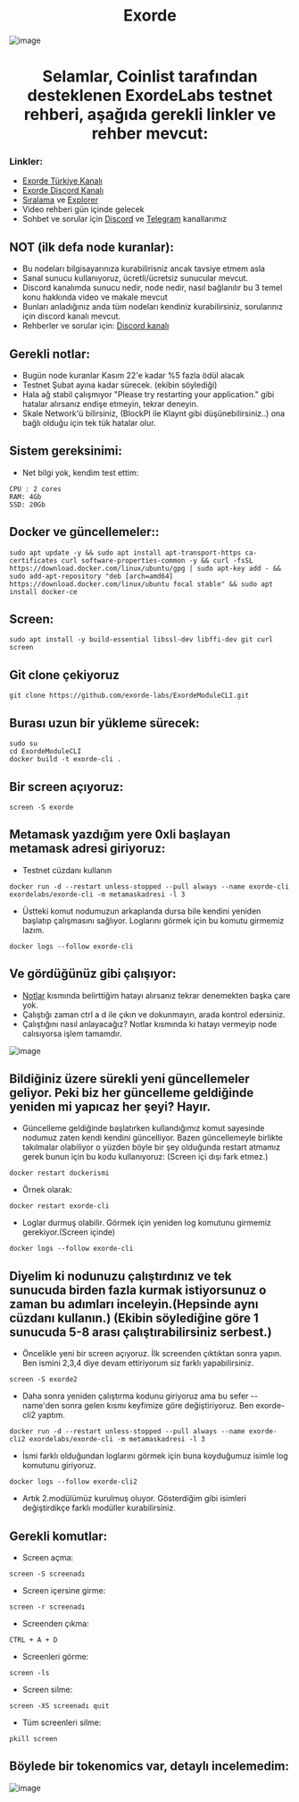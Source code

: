 # <h1 align="center"> Exorde </h1>


![image](https://user-images.githubusercontent.com/101149671/201298361-b48bc53b-7858-42c2-b6ab-5cf7270e3429.png)

<h1 align="center"> Selamlar, Coinlist tarafından desteklenen ExordeLabs testnet rehberi, aşağıda gerekli linkler ve rehber mevcut:
</h1>

### Linkler:

 * [Exorde Türkiye Kanalı](https://t.me/ExordeTurkish)
 * [Exorde Discord Kanalı](https://discord.gg/44KzbSWB)
 * [Sıralama](https://explorer.exorde.network/leaderboard) ve [Explorer](https://explorer.exorde.network/)
 * Video rehberi gün içinde gelecek
 * Sohbet ve sorular için [Discord](https://discord.gg/ruescommunity) ve [Telegram](https://t.me/RuesChat) kanallarımız

## NOT (ilk defa node kuranlar):

 * Bu nodeları bilgisayarınıza kurabilirisniz ancak tavsiye etmem asla
 * Sanal sunucu kullanıyoruz, ücretli/ücretsiz sunucular mevcut.
 * Discord kanalımda sunucu nedir, node nedir, nasıl bağlanılır bu 3 temel konu hakkında video ve makale mevcut
 * Bunları anladığınız anda tüm nodeları kendiniz kurabilirsiniz, sorularınız için discord kanalı mevcut.
 * Rehberler ve sorular için: [Discord kanalı](https://discord.gg/ruescommunity)

## Gerekli notlar:

 * Bugün node kuranlar Kasım 22'e kadar %5 fazla ödül alacak
 * Testnet Şubat ayına kadar sürecek. (ekibin söylediği)
 * Hala ağ stabil çalışmıyor "Please try restarting your application." gibi hatalar alırsanız endişe etmeyin, tekrar deneyin.
 * Skale Network'ü bilirsiniz, (BlockPI ile Klaynt gibi düşünebilirsiniz..) ona bağlı olduğu için tek tük hatalar olur.

## Sistem gereksinimi:

 * Net bilgi yok, kendim test ettim:

```
CPU : 2 cores
RAM: 4Gb
SSD: 20Gb
```
## Docker ve güncellemeler::

```
sudo apt update -y && sudo apt install apt-transport-https ca-certificates curl software-properties-common -y && curl -fsSL https://download.docker.com/linux/ubuntu/gpg | sudo apt-key add - && sudo add-apt-repository "deb [arch=amd64] https://download.docker.com/linux/ubuntu focal stable" && sudo apt install docker-ce
```

## Screen:
```
sudo apt install -y build-essential libssl-dev libffi-dev git curl screen
```

## Git clone çekiyoruz
```
git clone https://github.com/exorde-labs/ExordeModuleCLI.git
```

## Burası uzun bir yükleme sürecek:
```
sudo su
cd ExordeModuleCLI
docker build -t exorde-cli .
```

## Bir screen açıyoruz:
```
screen -S exorde
```

## Metamask yazdığım yere 0xli başlayan metamask adresi giriyoruz:

 * Testnet cüzdanı kullanın

```
docker run -d --restart unless-stopped --pull always --name exorde-cli exordelabs/exorde-cli -m metamaskadresi -l 3
```

* Üstteki komut nodumuzun arkaplanda dursa bile kendini yeniden başlatıp çalışmasını sağlıyor. Loglarını görmek için bu komutu girmemiz lazım.
```
docker logs --follow exorde-cli
```

## Ve gördüğünüz gibi çalışıyor:

 
 * [Notlar](https://github.com/ruesandora/ExordeLabs#gerekli-notlar) kısmında belirttiğim hatayı alırsanız tekrar denemekten başka çare yok.
 * Çalıştığı zaman ctrl a d ile çıkın ve dokunmayın, arada kontrol edersiniz.
 * Çalıştığını nasıl anlayacağız? Notlar kısmında ki hatayı vermeyip node calısıyorsa işlem tamamdır. 

![image](https://user-images.githubusercontent.com/101149671/201302924-3d6c7127-6343-47fc-853b-353715b3e018.png)

## Bildiğiniz üzere sürekli yeni güncellemeler geliyor. Peki biz her güncelleme geldiğinde yeniden mi yapıcaz her şeyi? Hayır.

 * Güncelleme geldiğinde başlatırken kullandığımız komut sayesinde nodumuz zaten kendi kendini güncelliyor. Bazen güncellemeyle birlikte takılmalar olabiliyor o yüzden böyle bir şey olduğunda restart atmamız gerek bunun için bu kodu kullanıyoruz: (Screen içi dışı fark etmez.)

```
docker restart dockerismi
```

 * Örnek olarak:
```
docker restart exorde-cli
```

 * Loglar durmuş olabilir. Görmek için yeniden log komutunu girmemiz gerekiyor.(Screen içinde)
```
docker logs --follow exorde-cli
```
 
## Diyelim ki nodunuzu çalıştırdınız ve tek sunucuda birden fazla kurmak istiyorsunuz o zaman bu adımları inceleyin.(Hepsinde aynı cüzdanı kullanın.) (Ekibin söylediğine göre 1 sunucuda 5-8 arası çalıştırabilirsiniz serbest.)

* Öncelikle yeni bir screen açıyoruz. İlk screenden çıktıktan sonra yapın. Ben ismini 2,3,4 diye devam ettiriyorum siz farklı yapabilirsiniz.
```
screen -S exorde2
```
* Daha sonra yeniden çalıştırma kodunu giriyoruz ama bu sefer --name'den sonra gelen kısmı keyfimize göre değiştiriyoruz. Ben exorde-cli2 yaptım.
```
docker run -d --restart unless-stopped --pull always --name exorde-cli2 exordelabs/exorde-cli -m metamaskadresi -l 3
```
* İsmi farklı olduğundan loglarını görmek için buna koyduğumuz isimle log komutunu giriyoruz.
```
docker logs --follow exorde-cli2
```
* Artık 2.modülümüz kurulmuş oluyor. Gösterdiğim gibi isimleri değiştirdikçe farklı modüller kurabilirsiniz.



## Gerekli komutlar:

 * Screen açma:

```
screen -S screenadı
```

 * Screen içersine girme:

```
screen -r screenadı
```

 * Screenden çıkma:
```
CTRL + A + D
```

 * Screenleri görme:

```
screen -ls
```

 * Screen silme:

```
screen -XS screenadı quit
```

 * Tüm screenleri silme:

```
pkill screen
```

## Böylede bir tokenomics var, detaylı incelemedim:

![image](https://user-images.githubusercontent.com/101149671/201303557-755bcdc8-47f6-4a3e-a1a1-941e62342a37.png)

